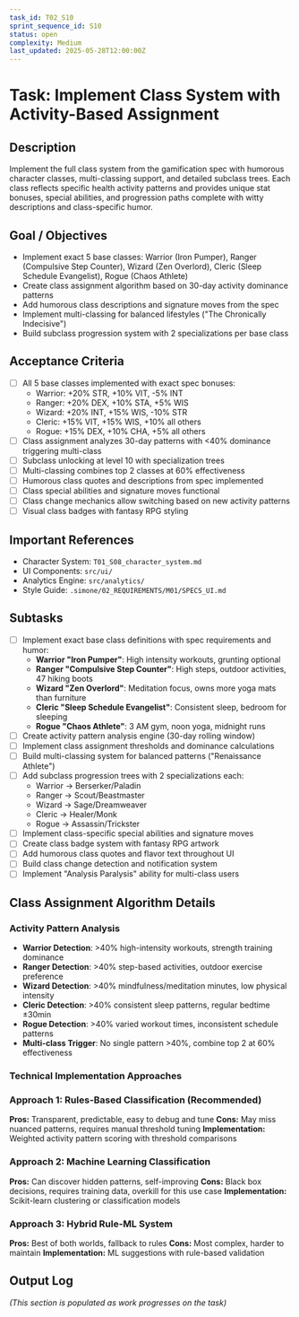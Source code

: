```yaml
---
task_id: T02_S10
sprint_sequence_id: S10
status: open
complexity: Medium
last_updated: 2025-05-28T12:00:00Z
---
```


# Task: Implement Class System with Activity-Based Assignment

## Description
Implement the full class system from the gamification spec with humorous character classes, multi-classing support, and detailed subclass trees. Each class reflects specific health activity patterns and provides unique stat bonuses, special abilities, and progression paths complete with witty descriptions and class-specific humor.

## Goal / Objectives
- Implement exact 5 base classes: Warrior (Iron Pumper), Ranger (Compulsive Step Counter), Wizard (Zen Overlord), Cleric (Sleep Schedule Evangelist), Rogue (Chaos Athlete)
- Create class assignment algorithm based on 30-day activity dominance patterns
- Add humorous class descriptions and signature moves from the spec
- Implement multi-classing for balanced lifestyles ("The Chronically Indecisive")
- Build subclass progression system with 2 specializations per base class

## Acceptance Criteria
- [ ] All 5 base classes implemented with exact spec bonuses:
  - Warrior: +20% STR, +10% VIT, -5% INT
  - Ranger: +20% DEX, +10% STA, +5% WIS
  - Wizard: +20% INT, +15% WIS, -10% STR
  - Cleric: +15% VIT, +15% WIS, +10% all others
  - Rogue: +15% DEX, +10% CHA, +5% all others
- [ ] Class assignment analyzes 30-day patterns with <40% dominance triggering multi-class
- [ ] Subclass unlocking at level 10 with specialization trees
- [ ] Multi-classing combines top 2 classes at 60% effectiveness
- [ ] Humorous class quotes and descriptions from spec implemented
- [ ] Class special abilities and signature moves functional
- [ ] Class change mechanics allow switching based on new activity patterns
- [ ] Visual class badges with fantasy RPG styling

## Important References
- Character System: `T01_S08_character_system.md`
- UI Components: `src/ui/`
- Analytics Engine: `src/analytics/`
- Style Guide: `.simone/02_REQUIREMENTS/M01/SPECS_UI.md`

## Subtasks
- [ ] Implement exact base class definitions with spec requirements and humor:
  - **Warrior "Iron Pumper"**: High intensity workouts, grunting optional
  - **Ranger "Compulsive Step Counter"**: High steps, outdoor activities, 47 hiking boots
  - **Wizard "Zen Overlord"**: Meditation focus, owns more yoga mats than furniture
  - **Cleric "Sleep Schedule Evangelist"**: Consistent sleep, bedroom for sleeping
  - **Rogue "Chaos Athlete"**: 3 AM gym, noon yoga, midnight runs
- [ ] Create activity pattern analysis engine (30-day rolling window)
- [ ] Implement class assignment thresholds and dominance calculations
- [ ] Build multi-classing system for balanced patterns ("Renaissance Athlete")
- [ ] Add subclass progression trees with 2 specializations each:
  - Warrior → Berserker/Paladin
  - Ranger → Scout/Beastmaster
  - Wizard → Sage/Dreamweaver
  - Cleric → Healer/Monk
  - Rogue → Assassin/Trickster
- [ ] Implement class-specific special abilities and signature moves
- [ ] Create class badge system with fantasy RPG artwork
- [ ] Add humorous class quotes and flavor text throughout UI
- [ ] Build class change detection and notification system
- [ ] Implement "Analysis Paralysis" ability for multi-class users

## Class Assignment Algorithm Details

### Activity Pattern Analysis
- **Warrior Detection**: >40% high-intensity workouts, strength training dominance
- **Ranger Detection**: >40% step-based activities, outdoor exercise preference
- **Wizard Detection**: >40% mindfulness/meditation minutes, low physical intensity
- **Cleric Detection**: >40% consistent sleep patterns, regular bedtime ±30min
- **Rogue Detection**: >40% varied workout times, inconsistent schedule patterns
- **Multi-class Trigger**: No single pattern >40%, combine top 2 at 60% effectiveness

### Technical Implementation Approaches

### Approach 1: Rules-Based Classification (Recommended)
**Pros:** Transparent, predictable, easy to debug and tune
**Cons:** May miss nuanced patterns, requires manual threshold tuning
**Implementation:** Weighted activity pattern scoring with threshold comparisons

### Approach 2: Machine Learning Classification
**Pros:** Can discover hidden patterns, self-improving
**Cons:** Black box decisions, requires training data, overkill for this use case
**Implementation:** Scikit-learn clustering or classification models

### Approach 3: Hybrid Rule-ML System
**Pros:** Best of both worlds, fallback to rules
**Cons:** Most complex, harder to maintain
**Implementation:** ML suggestions with rule-based validation

## Output Log
*(This section is populated as work progresses on the task)*